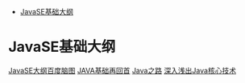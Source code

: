 <!-- GFM-TOC -->
* [JavaSE基础大纲](#javase基础大纲)   
<!-- GFM-TOC -->
# JavaSE基础大纲
[JavaSE大纲百度脑图](http://naotu.baidu.com/file/4533aadd47ed9c190b9384b194ee9db1)
[JAVA基础再回首](https://www.jianshu.com/p/3cce8132710f)
[Java之路](https://www.jianshu.com/u/d9f9aacc3149)
[深入浅出Java核心技术](https://blog.csdn.net/column/details/21930.html?&page=2)
